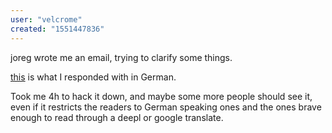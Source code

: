 ```yaml
---
user: "velcrome"
created: "1551447836"
---
```


joreg wrote me an email, trying to clarify some things.

[this](https://gist.githubusercontent.com/velcrome/f1bc97c3c3d6346728c8a94057579b40/raw/ca73caf08ac67032a11d73d9b04c1ebf00f5ecca/gistfile1.txt) is what I responded with in German.

Took me 4h to hack it down, and maybe some more people should see it, even if it restricts the readers to German speaking ones and the ones brave enough to read through a deepl or google translate. 
